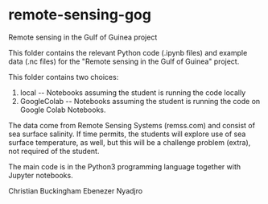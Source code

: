 # remote-sensing-gog

Remote sensing in the Gulf of Guinea project

This folder contains the relevant Python code (.ipynb files) and example data (.nc files)
for the "Remote sensing in the Gulf of Guinea" project.

This folder contains two choices:
1. local -- Notebooks assuming the student is running the code locally
2. GoogleColab -- Notebooks assuming the student is running the code on Google Colab Notebooks.

The data come from Remote Sensing Systems (remss.com) and consist of sea surface salinity.
If time permits, the students will explore use of sea surface temperature, as well,
but this will be a challenge problem (extra), not required of the student.

The main code is in the Python3 programming language together with Jupyter notebooks.

Christian Buckingham
Ebenezer Nyadjro
